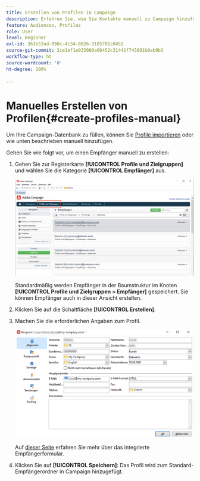 ```yaml
---
title: Erstellen von Profilen in Campaign
description: Erfahren Sie, wie Sie Kontakte manuell zu Campaign hinzufügen
feature: Audiences, Profiles
role: User
level: Beginner
exl-id: 363b53ad-098c-4c34-8026-3185702c0452
source-git-commit: 2ce1ef1e935080a66452c31442f745891b9ab9b3
workflow-type: ht
source-wordcount: '0'
ht-degree: 100%

---
```


# Manuelles Erstellen von Profilen{#create-profiles-manual}

Um Ihre Campaign-Datenbank zu füllen, können Sie [Profile importieren](import-profiles.md) oder wie unten beschrieben manuell hinzufügen.

Gehen Sie wie folgt vor, um einen Empfänger manuell zu erstellen:

1. Gehen Sie zur Registerkarte **[!UICONTROL Profile und Zielgruppen]** und wählen Sie die Kategorie **[!UICONTROL Empfänger]** aus.

   ![](assets/profiles-and-targets.png)

   Standardmäßig werden Empfänger in der Baumstruktur im Knoten **[!UICONTROL Profile und Zielgruppen > Empfänger]** gespeichert. Sie können Empfänger auch in dieser Ansicht erstellen.

1. Klicken Sie auf die Schaltfläche **[!UICONTROL Erstellen]**.
1. Machen Sie die erforderlichen Angaben zum Profil.

   ![](assets/new-recipient.png)

   Auf [dieser Seite](view-profiles.md#edit-a-profiles) erfahren Sie mehr über das integrierte Empfängerformular.

1. Klicken Sie auf **[!UICONTROL Speichern]**: Das Profil wird zum Standard-Empfängerordner in Campaign hinzugefügt.
